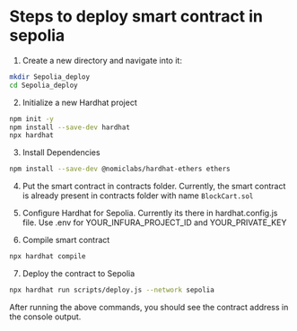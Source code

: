 # Steps to deploy smart contract in sepolia

1. Create a new directory and navigate into it:
```bash
mkdir Sepolia_deploy
cd Sepolia_deploy
```

2. Initialize a new Hardhat project
```bash
npm init -y
npm install --save-dev hardhat
npx hardhat
```

3. Install Dependencies
```bash
npm install --save-dev @nomiclabs/hardhat-ethers ethers
```

4. Put the smart contract in contracts folder. Currently, the smart contract is already present in contracts folder with name `BlockCart.sol`

5. Configure Hardhat for Sepolia. Currently its there in hardhat.config.js file. Use .env for YOUR_INFURA_PROJECT_ID and YOUR_PRIVATE_KEY

6. Compile smart contract
```bash
npx hardhat compile
```
7. Deploy the contract to Sepolia
```bash
npx hardhat run scripts/deploy.js --network sepolia
```
After running the above commands, you should see the contract address in the console output.
